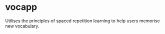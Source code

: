 # vocapp
Utilises the principles of spaced repetition learning to help users memorise new vocabulary.
